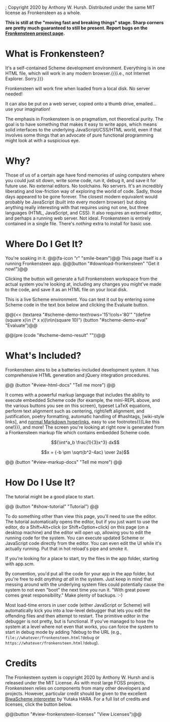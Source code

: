 ; Copyright 2020 by Anthony W. Hursh. Distributed under the same MIT license as Fronkensteen as a whole.

**This is still at the "moving fast and breaking things" stage. Sharp corners are pretty much guaranteed to still be present. Report bugs on the [Fronkensteen project page](http://github.com/Fronkensteen).**

# What is Fronkensteen?

It's a self-contained Scheme development environment. Everything is in one HTML file, which will work in any modern browser.{{{i.e., not Internet Explorer. Sorry.}}}

Fronkensteen will work fine when loaded from a local disk. No server needed!

It can also be put on a web server, copied onto a thumb drive, emailed... use your imagination!

The emphasis in Fronkensteen is on pragmatism, not theoretical purity. The goal is to have something that makes it easy to write apps, which means solid interfaces to the underlying JavaScript/CSS/HTML world, even if that involves some things that an advocate of pure functional programming might look at with a suspicious eye.

# Why?

Those of us of a certain age have fond memories of using computers where you could just sit down, write some code, run it, debug it, and save it for future use. No external editors. No toolchains. No servers. It's an incredibly liberating and low-friction way of exploring the world of code. Sadly, those days appeared to be gone forever. The closest modern equivalent would probably be JavaScript (built into every modern browser) but doing anything really interesting with that requires using not one, but three languages (HTML, JavaScript, and CSS). It also requires an external editor, and perhaps a running web server. Not ideal. Fronkensteen is entirely contained in a single file. There's *nothing* extra to install for basic use.

# Where Do I Get It?

You're soaking in it. @@(fa-icon "r" "smile-beam")@@ This page itself is a running Fronkensteen app.  @@(button "#download-fronkensteen" "Get it now!")@@

Clicking the button will generate a full Fronkensteen workspace from the actual system you're looking at, including any changes you might've made to the code, and save it as an HTML file on your local disk.

This is a live Scheme environment. You can test it out by entering some Scheme code in the text box below and clicking the Evaluate button.

@@(<< (textarea "#scheme-demo-text!rows='15'!cols='80'" "(define (square x)\n    (* x x))\n\n(square 10)") (button "#scheme-demo-eval" "Evaluate")@@

@@(pre (code "#scheme-demo-result" ""))@@

# What's Included?

Fronkensteen aims to be a batteries-included development system. It has comprehensive HTML generation and jQuery integration procedures.

@@ (button "#view-html-docs" "Tell me more") @@

It comes with a powerful markup language that includes the ability to execute embedded Scheme code (for example, the mini-REPL above, and the various buttons you see on this screen), typeset LaTeX equations, perform text alignment such as centering, right/left alignment, and justification, poetry formatting,  automatic handling of #hashtags, [wiki-style links], and [normal Markdown hyperlinks](https://github.com/pulpgrinder/Fronkensteen), easy to use footnotes{{{Like this one!}}}, and more! The screen you're looking at right now is generated from a Fronkensteen markup file which contains embedded Scheme code.

$${\int^a_b \frac{1}{3}x^3} dx$$


$$x = {-b \pm \sqrt{b^2-4ac} \over 2a}$$

@@ (button "#view-markup-docs" "Tell me more") @@

# How Do I Use It?

The tutorial might be a good place to start.

@@ (button "#show-tutorial" "Tutorial") @@

To do something other than view this page, you'll need to use the editor. The tutorial automatically opens the editor, but if you just want to use the editor, do a Shift+Alt+click (or Shift+Option+click) on this page (on a desktop machine) and the editor will open up, allowing you to edit the running code for the system. You can execute updated Scheme or JavaScript code directly from the editor. You can even edit the UI while it's actually running. Put that in hot reload's pipe and smoke it.

If you're looking for a place to start, try the files in the app folder, starting with app.scm.

By convention, you'd put all the code for your app in the app folder, but you're free to edit *anything at all* in the system. Just keep in mind that messing around with the underlying system files could potentially cause the system to not even "boot" the next time you run it. "With great power comes great responsibility." Make plenty of backups. :-)

Most load-time errors in user code (either JavaScript or Scheme) will automatically kick you into a low-level debugger that lets you edit the offending files and then attempt to restart. The primitive editor in the debugger is not pretty, but is functional. If you've managed to hose the system at a level where not even that works, you can force the system to start in debug mode by adding ?debug to the URL (e.g., `file://whatever/fronkensteen.html?debug` or `https://whatever/fronkensteen.html?debug`).

# Credits

The Fronkesteen system is copyright 2020 by Anthony W. Hursh and is released under the MIT License. As with most large FOSS projects, Fronkensteen relies on components from many other developers and projects. However, particular credit should be given to the excellent [BiwaScheme interpreter](https://github.com/biwascheme/biwascheme) by Yutaka HARA. For a full list of credits and licenses, click the button below.

@@(button "#view-fronkensteen-licenses" "View Licenses")@@
